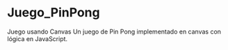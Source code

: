 # Juego_PinPong
Juego usando Canvas 
Un juego de Pin Pong implementado en canvas con lógica en JavaScript.


